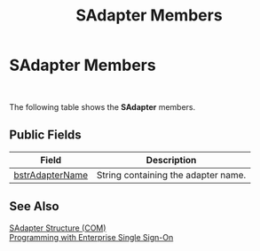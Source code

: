 ﻿---
title: SAdapter Members
TOCTitle: SAdapter Members
ms:assetid: 4500864e-01ec-4077-a721-11f6defdfe1e
ms:mtpsurl: https://msdn.microsoft.com/library/Aa754318(v=BTS.80)
ms:contentKeyID: 51527700
ms.date: 08/30/2017
mtps_version: v=BTS.80
---

# SAdapter Members

 

The following table shows the **SAdapter** members.

## Public Fields

<table>
<thead>
<tr class="header">
<th>Field</th>
<th>Description</th>
</tr>
</thead>
<tbody>
<tr class="odd">
<td><a href="sadapter-bstradaptername-field.md">bstrAdapterName</a></td>
<td>String containing the adapter name.</td>
</tr>
</tbody>
</table>


## See Also

[SAdapter Structure (COM)](sadapter-structure-com.md)  
[Programming with Enterprise Single Sign-On](https://msdn.microsoft.com/library/aa704508\(v=bts.80\))

